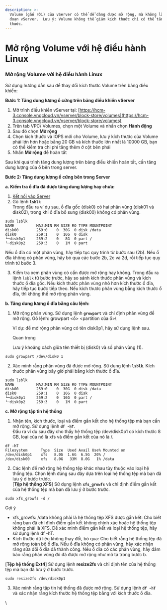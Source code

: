 ```yaml
---
description: >-
  Volume (gắn rời) của vServer có thể dễ dàng được mở rộng, mà không làm gián
  đoạn vServer.  Lưu ý: Volume không thể giảm kích thước chỉ có thể tăng kích
  thước.
---
```


# Mở rộng Volume với hệ điều hành Linux

### **Mở rộng Volume với hệ điều hành Linux** <a href="#morongvolumevoihedieuhanhlinux-morongvolumevoihedieuhanhlinux" id="morongvolumevoihedieuhanhlinux-morongvolumevoihedieuhanhlinux"></a>

Sử dụng hướng dẫn sau để thay đổi kích thước Volume trên bảng điều khiển:

**Bước 1: Tăng dung lượng ổ cứng trên bảng điều khiển vServer**

1. Mở trình điều khiển vServer tại: [https://hcm-3.console.vngcloud.vn/vserver/block-store/volumes](https://hcm-3.console.vngcloud.vn/vserver/block-store/volumes)
2. Trên tab VPC/  Volumes, chọn một Volume và nhấn chọn **Hành động**
3. Sau đó chọn **Mở rộng**
4. Chọn kích thước và IOPS mới cho Volume, lưu ý kích thước của Volume phải lớn hơn hoặc bằng 20 GB và kích thước lớn nhất là 10000 GB, bạn có thể kiểm tra chi phí tăng thêm ở cột bên phải
5. Nhấn **Mở rộng** để hoàn tất

Sau khi quá trình tăng dung lượng trên bảng điều khiển hoàn tất, cần tăng dung lượng của ổ bên trong server.

**Bước 2: Tăng dung lượng ổ cứng bên trong Server**

**a. Kiểm tra ổ đĩa đã được tăng dung lượng hay chưa:**

1. [Kết nối vào Server](../server/ket-noi-vao-may-chu-ao/#ketnoivaomaychuao-ketnoivaomaychulinuxbangcongcusshclient)
2. Gõ lệnh **`lsblk`**\
   Trong đầu ra ví dụ sau, ổ đĩa gốc (disk0) có hai phân vùng (disk01 và disk02), trong khi ổ đĩa bổ sung (disk00) không có phân vùng.

```
sudo lsblk
NAME          MAJ:MIN RM SIZE RO TYPE MOUNTPOINT
disk00        259:0    0  30G  0 disk /data
disk0         259:1    0  16G  0 disk
└─disk0p1     259:2    0   8G  0 part /
└─disk0p2     259:3    0   1M  0 part
```

Nếu ổ đĩa có một phân vùng, hãy tiếp tục quy trình từ bước sau (2b). Nếu ổ đĩa không có phân vùng, hãy bỏ qua các bước 2b, 2c và 2d, rồi tiếp tục quy trình từ bước 3.

3. Kiểm tra xem phân vùng có cần được mở rộng hay không. Trong đầu ra lệnh `lsblk` từ bước trước, hãy so sánh kích thước phân vùng và kích thước ổ đĩa gốc. Nếu kích thước phân vùng nhỏ hơn kích thước ổ đĩa, hãy tiếp tục bước tiếp theo. Nếu kích thước phân vùng bằng kích thước ổ đĩa, thì không thể mở rộng phân vùng.

**b. Tăng dung lượng ổ đĩa bằng câu lệnh:**

1.  Mở rộng phân vùng. Sử dụng lệnh **`growpart`** và chỉ định phân vùng để mở rộng. Gõ lệnh: growpart <ổ> \<partition của ổ>\


    Ví dụ: để mở rộng phân vùng có tên disk0p1, hãy sử dụng lệnh sau.

    Quan trọng

    Lưu ý khoảng cách giữa tên thiết bị (disk0) và số phân vùng (1).

```
sudo growpart /dev/disk0 1
```

2. Xác minh rằng phân vùng đã được mở rộng. Sử dụng lệnh **`lsblk`**. Kích thước phân vùng bây giờ phải bằng kích thước ổ đĩa.

```
sudo lsblk
NAME          MAJ:MIN RM SIZE RO TYPE MOUNTPOINT
disk00        259:0    0  30G  0 disk /data
disk0         259:1    0  16G  0 disk
└─disk0p1     259:2    0  16G  0 part /
└─disk0p2     259:3    0   1M  0 part
```

**c. Mở rộng tập tin hệ thống**

1. Nhận tên, kích thước, loại và điểm gắn kết cho hệ thống tệp mà bạn cần mở rộng. Sử dụng lệnh **`df -hT`**.\
   Đầu ra ví dụ sau đây cho thấy hệ thống tệp /dev/disk0p1 có kích thước 8 GB, loại của nó là xfs và điểm gắn kết của nó là /.

```
df -hT
Filesystem      Type  Size  Used Avail Use% Mounted on
/dev/disk0p1    xfs   8.0G  1.6G  6.5G  20% /
/dev/disk00     xfs   8.0G   33M  8.0G   1% /data
```

2. Các lệnh để mở rộng hệ thống tệp khác nhau tùy thuộc vào loại hệ thống tệp. Chọn lệnh đúng sau đây dựa trên loại hệ thống tệp mà bạn đã lưu ý ở bước trước.\
   \[**Tệp hệ thống XFS**] Sử dụng lệnh **`xfs_growfs`** và chỉ định điểm gắn kết của hệ thống tệp mà bạn đã lưu ý ở bước trước.

```
sudo xfs_growfs -d /
```

Gợi ý

* xfs\_growfs: /data không phải là hệ thống tệp XFS được gắn kết: Cho biết rằng bạn đã chỉ định điểm gắn kết không chính xác hoặc hệ thống tệp không phải là XFS. Để xác minh điểm gắn kết và loại hệ thống tệp, hãy sử dụng lệnh df -hT.
* Kích thước dữ liệu không thay đổi, bỏ qua: Cho biết rằng hệ thống tệp đã mở rộng toàn bộ ổ đĩa. Nếu ổ đĩa không có phân vùng, hãy xác nhận rằng sửa đổi ổ đĩa đã thành công. Nếu ổ đĩa có các phân vùng, hãy đảm bảo rằng phân vùng đó đã được mở rộng như mô tả trong bước b.

\[**Tệp hệ thống Ext4**] Sử dụng lệnh **resize2fs** và chỉ định tên của hệ thống tệp mà bạn đã lưu ý ở bước trước.

```
sudo resize2fs /dev/disk0p1
```

3. Xác minh rằng tập tin hệ thống đã được mở rộng. Sử dụng lệnh **`df -hT`** và xác nhận rằng kích thước hệ thống tệp bằng với kích thước ổ đĩa.

\
